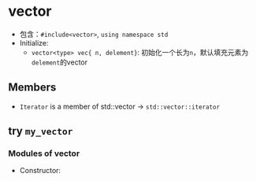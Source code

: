 # vector
- 包含：`#include<vector>`, `using namespace std`
- Initialize: 
  - `vector<type> vec{ n, delement}`: 初始化一个长为`n`，默认填充元素为`delement`的vector
## Members
  - `Iterator` is a member of std::vector -> `std::vector::iterator`
## try `my_vector`
### Modules of vector
  - Constructor:
    

